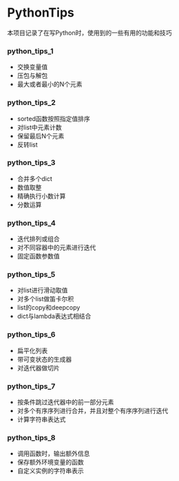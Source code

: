 # PythonTips

本项目记录了在写Python时，使用到的一些有用的功能和技巧

### python_tips_1

- 交换变量值
- 压包与解包
- 最大或者最小的N个元素

### python_tips_2

- sorted函数按照指定值排序
- 对list中元素计数
- 保留最后N个元素
- 反转list

### python_tips_3

- 合并多个dict
- 数值取整
- 精确执行小数计算
- 分数运算

### python_tips_4

- 迭代排列或组合
- 对不同容器中的元素进行迭代
- 固定函数参数值

### python_tips_5

- 对list进行滑动取值
- 对多个list做笛卡尔积
- list的copy和deepcopy
- dict与lambda表达式相结合

### python_tips_6

- 扁平化列表
- 带可变状态的生成器
- 对迭代器做切片

### python_tips_7

- 按条件跳过迭代器中的前一部分元素
- 对多个有序序列进行合并，并且对整个有序序列进行迭代
- 计算字符串表达式

### python_tips_8

- 调用函数时，输出额外信息
- 保存额外环境变量的函数
- 自定义实例的字符串表示
